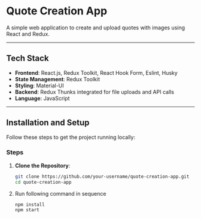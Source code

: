 # Quote Creation App

A simple web application to create and upload quotes with images using React and Redux.

---

## Tech Stack

- **Frontend**: React.js, Redux Toolkit, React Hook Form, Eslint, Husky
- **State Management**: Redux Toolkit
- **Styling**: Material-UI
- **Backend**: Redux Thunks integrated for file uploads and API calls
- **Language**: JavaScript

---

## Installation and Setup

Follow these steps to get the project running locally:

### Steps

1. **Clone the Repository**:
   ```bash
   git clone https://github.com/your-username/quote-creation-app.git
   cd quote-creation-app
   ```
2. Run following command in sequence
   ```bash
   npm install
   npm start
   ```
